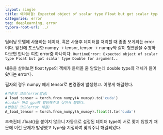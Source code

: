 ```yaml
---
layout: single
title: 에러해결: Expected object of scalar type Float but got scalar type Double for argument
categories: error
tag: deeplearning, error
typora-root-url: ../
---
```




딥러닝 모델에 사용하는 데이터, 혹은 사용후 데이터를 처리할 때 종종 보게되는 error이다. 앞전에 포스팅한 numpy -> tensor, tensor -> numpy와 같이 형변환을 수행하다보면 만나는 여럿 error중 하나이다. `RuntimeError: Expected object of scalar type Float but got scalar type Double for argument.. `



내용을 살펴보면 float type의 객체가 들어올 줄 알았는데 double type의 객체가 들어왔다는 error다.

필자의 경우 numpy 에서 tensor로 변경중에 발생했고.  이렇게 해결했다.

```python
#기존의 코드(error발생)
A_load_tensor = torch.from_numpy(A_numpy).to('cuda')
#cuda는 바로 gpu에 할당해주고 싶어서 붙였다.
#변형된 코드(error 해결)
A_load_tensor = torch.from_numpy(A_numpy).float().to('cuda')
```



추측컨데 .float()을 붙이지 않으니 자동으로 설정된 데이터 type이 서로 맞지 않았기 때문에 이런 문제가 발생했고 type을 지정하여 맞춰주니 해결되었다.